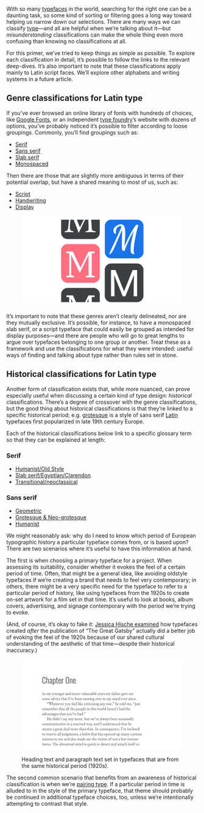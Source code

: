 With so many [typefaces](/glossary/typeface) in the world, searching for the right one can be a daunting task, so some kind of sorting or filtering goes a long way toward helping us narrow down our selections. There are many ways we can classify [type](/glossary/type)—and all are helpful when we’re talking about it—but *misunderstanding* classifications can make the whole thing even more confusing than knowing no classifications at all.

For this primer, we’ve tried to keep things as simple as possible. To explore each classification in detail, it’s possible to follow the links to the relevant deep-dives. It’s also important to note that these classifications apply mainly to Latin script faces. We’ll explore other alphabets and writing systems in a future article.

## Genre classifications for Latin type

If you’ve ever browsed an online library of fonts with hundreds of choices, like [Google Fonts](https://fonts.google.com), or an independent [type foundry](/glossary/type_foundry)’s website with dozens of options, you’ve probably noticed it’s possible to filter according to loose groupings. Commonly, you’ll find groupings such as:

- [Serif](/glossary/serif)
- [Sans serif](/glossary/sans_serif)
- [Slab serif](/glossary/slab_serif_egyptian_clarendon)
- [Monospaced](/glossary/monospaced)

Then there are those that are slightly more ambiguous in terms of their potential overlap, but have a shared meaning to most of us, such as:

- [Script](/glossary/script_typeface_style)
- [Handwriting](/glossary/handwriting)
- [Display](/glossary/display)

<figure>

![Multiple typeface styles as commonly used in classification filters on font browsing interfaces.](images/thumbnail.svg)

</figure>

It’s important to note that these genres aren’t clearly delineated, nor are they mutually exclusive. It’s possible, for instance, to have a monospaced slab serif, or a script typeface that could easily be grouped as intended for display purposes—and there are people who will go to great lengths to argue over typefaces belonging to one group or another. Treat these as a framework and use the classifications for what they were intended: useful ways of finding and talking about type rather than rules set in stone.

## Historical classifications for Latin type

Another form of classification exists that, while more nuanced, can prove especially useful when discussing a certain kind of type design: *historical* classifications. There’s a degree of crossover with the genre classifications, but the good thing about historical classifications is that they’re linked to a specific historical period; e.g. [grotesque](/glossary/grotesque_neo_grotesque) is a style of sans serif [Latin](/glossary/latin) typefaces first popularized in late 19th century Europe.

Each of the historical classifications below link to a specific glossary term so that they can be explained at length:

### Serif

[//]: # (Didone / modern)
- [Humanist/Old Style](/glossary/humanist_old_style)
- [Slab serif/Egyptian/Clarendon](/glossary/slab_serif_egyptian_clarendon)
- [Transitional/neoclassical](/glossary/transitional_neo_classical)

### Sans serif

- [Geometric](/glossary/geometric)
- [Grotesque & Neo-grotesque](/glossary/grotesque_neo_grotesque)
- [Humanist](/glossary/humanist_old_style)

We might reasonably ask: why do I need to know which period of European typographic history a particular typeface comes from, or is based upon? There are two scenarios where it’s useful to have this information at hand.

The first is when choosing a primary typeface for a project. When assessing its suitability, consider whether it evokes the feel of a certain period of time. Often, that might be a general idea, like avoiding oldstyle typefaces if we’re creating a brand that needs to feel very contemporary; in others, there might be a very specific need for the typeface to refer to a particular period of history, like using typefaces from the 1920s to create on-set artwork for a film set in that time. It’s useful to look at books, album covers, advertising, and signage contemporary with the period we’re trying to evoke.

(And, of course, it’s okay to fake it: [Jessica Hische examined](https://www.jessicahische.is/internetting/gatsby/ver1.html) how typefaces created *after* the publication of “The Great Gatsby” actually did a better job of evoking the feel of the 1920s because of our shared cultural understanding of the aesthetic of that time—despite their historical inaccuracy.)

<figure>

![Heading text and paragraph text set in typefaces that are from the same historical period.](images/1.2.2.svg)
<figcaption>Heading text and paragraph text set in typefaces that are from the same historical period (1920s).</figcaption>

</figure>

The second common scenario that benefits from an awareness of historical classification is when we’re [pairing type](/topics/pairing_type). If a particular period in time is alluded to in the style of the primary typeface, that theme should probably be continued in additional typeface choices, too, unless we’re intentionally attempting to contrast that style.
